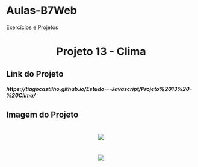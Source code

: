 # Aulas-B7Web
Exercícios e Projetos
<br/>
<h1 align="center">
    Projeto 13 - Clima
</h1>

## Link do Projeto
<h5>
https://tiagocastilho.github.io/Estudo---Javascript/Projeto%2013%20-%20Clima/  
</h5>

## Imagem do Projeto
<h1 align="center">
<img src="https://tiagocastilho.github.io/Estudo---Javascript/Projeto%2013%20-%20Clima/como%20ficou1.png">
</h1>
<h1 align="center">
<img src="https://tiagocastilho.github.io/Estudo---Javascript/Projeto%2013%20-%20Clima/como%20ficou2.png">
</h1>
